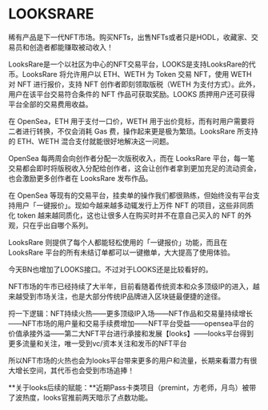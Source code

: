 # LOOKSRARE

稀有产品是下一代NFT市场。购买NFTs，出售NFTs或者只是HODL，收藏家、交易员和创造者都能赚取被动收入！

LooksRare是一个以社区为中心的NFT交易平台，LOOKS是支持LooksRare的代币。LooksRare 将允许用户以 ETH、WETH 为 Token 交易 NFT，使用 WETH 对 NFT 进行报价，支持 NFT 创作者即刻领取版税（WETH 为支付方式）。此外，用户在该平台交易符合条件的 NFT 作品可获取奖励。LOOKS 质押用户还可获得平台全部的交易费用收益。

在 OpenSea，ETH 用于支付一口价，WETH 用于出价竞标，而有时用户需要将二者进行转换，不仅会消耗 Gas 费，操作起来更是极为繁琐。LooksRare 所支持的 ETH、WETH 混合支付就能很好地解决这一问题。

OpenSea 每两周会向创作者分配一次版税收入，而在 LooksRare 平台，每一笔交易都会即时将版税收入分配给创作者，这会让创作者拿到更加充足的流动资金，也会激励更多创作者在 LooksRare 发布作品。

在 OpenSea 等现有的交易平台，挂卖单的操作我们都很熟练，但始终没有平台支持用户「一键报价」。现如今越来越多动辄发行上万件 NFT 的项目，这些非同质化 token 越来越同质化，这也让很多人在购买时并不在意自己买入的 NFT 的外观，只在乎出自哪个系列。





LooksRare 则提供了每个人都能轻松使用的「一键报价」功能，而且在 LooksRare 平台的所有未结订单都可以一键撤单，大大提高了使用体验。





今天BN也增加了LOOKS接口。不过对于LOOKS还是比较看好的。

NFT市场的牛市已经持续了大半年，目前看随着传统资本和众多顶级IP的进入，越来越受到市场关注，也是大部分传统IP品牌进入区块链最便捷的途径。





捋一下逻辑：NFT持续火热——更多顶级IP入场——NFT作品和交易量持续增长——NFT市场的用户量和交易手续费增加——NFT平台受益——opensea平台的价值承接外溢——第二大NFT平台进行承接和发展【looks】——looks平台得到更多流量和关注，唯一受到vc/资本关注和发币的NFT平台





所以NFT市场的火热也会为looks平台带来更多的用户和流量，长期来看潜力有很大增长空间，其代币也会受到市场追捧！





**关于looks后续的赋能：**近期Pass卡类项目（premint，方老师，月鸟）被带了波热度，looks官推前两天暗示了点数功能。
